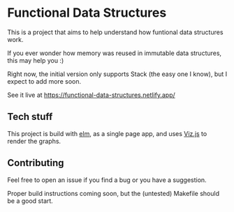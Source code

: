# Functional Data Structures

This is a project that aims to help understand how funtional
data structures work.

If you ever wonder how memory was reused in immutable data
structures, this may help you :)

Right now, the initial version only supports Stack
(the easy one I know), but I expect to add more soon.

See it live at https://functional-data-structures.netlify.app/


## Tech stuff

This project is build with [elm](https://elm-lang.org/), as a single
page app, and uses [Viz.js](https://github.com/mdaines/viz.js) to render
the graphs.

## Contributing

Feel free to open an issue if you find a bug or you have a suggestion.

Proper build instructions coming soon, but the (untested) Makefile
should be a good start.
